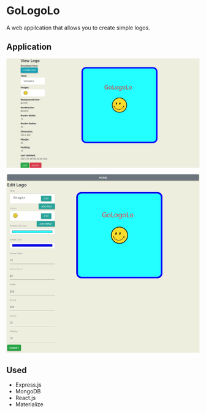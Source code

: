 # GoLogoLo

A web appilcation that allows you to create simple logos.

## Application

![View_page](Images/view_screen.jpg)

![Edit_page](Images/edit.jpg)

## Used

* Express.js
* MongoDB
* React.js
* Materialize
